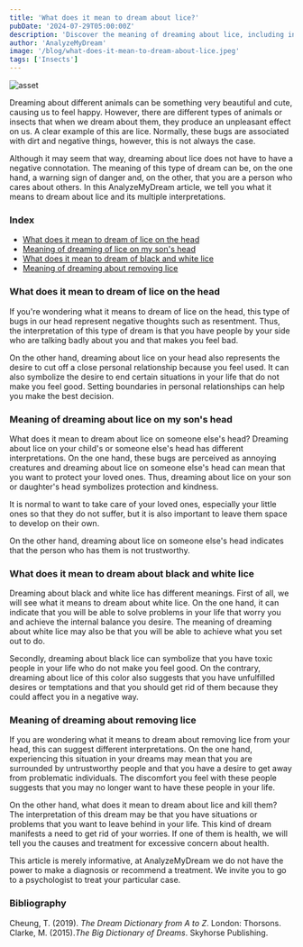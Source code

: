 ```yaml
---
title: 'What does it mean to dream about lice?'
pubDate: '2024-07-29T05:00:00Z'
description: 'Discover the meaning of dreaming about lice, including interpretations of lice on the head, on the heads of others, white and black, and removing lice.'
author: 'AnalyzeMyDream'
image: '/blog/what-does-it-mean-to-dream-about-lice.jpeg'
tags: ['Insects']
---
```


![asset](/blog/what-does-it-mean-to-dream-about-lice.jpeg)

Dreaming about different animals can be something very beautiful and cute, causing us to feel happy. However, there are different types of animals or insects that when we dream about them, they produce an unpleasant effect on us. A clear example of this are lice. Normally, these bugs are associated with dirt and negative things, however, this is not always the case.

Although it may seem that way, dreaming about lice does not have to have a negative connotation. The meaning of this type of dream can be, on the one hand, a warning sign of danger and, on the other, that you are a person who cares about others. In this AnalyzeMyDream article, we tell you what it means to dream about lice and its multiple interpretations.

### Index

- [What does it mean to dream of lice on the head](#what-does-it-mean-to-dream-of-lice-on-the-head)
- [Meaning of dreaming of lice on my son's head](#meaning-of-dreaming-of-lice-on-my-son's-head)
- [What does it mean to dream of black and white lice](#what-does-it-mean-to-dream-of-black-and-white-lice)
- [Meaning of dreaming about removing lice](#meaning-of-dreaming-about-removing-lice)

### What does it mean to dream of lice on the head

If you're wondering what it means to dream of lice on the head, this type of bugs in our head represent negative thoughts such as resentment. Thus, the interpretation of this type of dream is that you have people by your side who are talking badly about you and that makes you feel bad.

On the other hand, dreaming about lice on your head also represents the desire to cut off a close personal relationship because you feel used. It can also symbolize the desire to end certain situations in your life that do not make you feel good. Setting boundaries in personal relationships can help you make the best decision.

### Meaning of dreaming about lice on my son's head

What does it mean to dream about lice on someone else's head? Dreaming about lice on your child's or someone else's head has different interpretations. On the one hand, these bugs are perceived as annoying creatures and dreaming about lice on someone else's head can mean that you want to protect your loved ones. Thus, dreaming about lice on your son or daughter's head symbolizes protection and kindness.

It is normal to want to take care of your loved ones, especially your little ones so that they do not suffer, but it is also important to leave them space to develop on their own.

On the other hand, dreaming about lice on someone else's head indicates that the person who has them is not trustworthy.

### What does it mean to dream about black and white lice

Dreaming about black and white lice has different meanings. First of all, we will see what it means to dream about white lice. On the one hand, it can indicate that you will be able to solve problems in your life that worry you and achieve the internal balance you desire. The meaning of dreaming about white lice may also be that you will be able to achieve what you set out to do.

Secondly, dreaming about black lice can symbolize that you have toxic people in your life who do not make you feel good. On the contrary, dreaming about lice of this color also suggests that you have unfulfilled desires or temptations and that you should get rid of them because they could affect you in a negative way.

### Meaning of dreaming about removing lice

If you are wondering what it means to dream about removing lice from your head, this can suggest different interpretations. On the one hand, experiencing this situation in your dreams may mean that you are surrounded by untrustworthy people and that you have a desire to get away from problematic individuals. The discomfort you feel with these people suggests that you may no longer want to have these people in your life.

On the other hand, what does it mean to dream about lice and kill them? The interpretation of this dream may be that you have situations or problems that you want to leave behind in your life. This kind of dream manifests a need to get rid of your worries. If one of them is health, we will tell you the causes and treatment for excessive concern about health.

This article is merely informative, at AnalyzeMyDream we do not have the power to make a diagnosis or recommend a treatment. We invite you to go to a psychologist to treat your particular case.

### Bibliography

Cheung, T. (2019). *The Dream Dictionary from A to Z*. London: Thorsons. 
Clarke, M. (2015).*The Big Dictionary of Dreams*. Skyhorse Publishing.